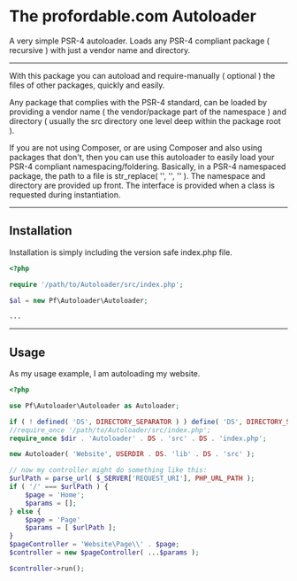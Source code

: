 # The profordable.com Autoloader
A very simple PSR-4 autoloader. Loads any PSR-4 compliant package ( recursive ) with just a vendor name and directory.

---
With this package you can autoload and require-manually ( optional ) the files of other packages, quickly and easily.

Any package that complies with the PSR-4 standard, can be loaded by providing a vendor name ( the vendor/package part of the namespace ) and directory ( usually the src directory one level deep within the package root ).


If you are not using Composer, or are using Composer and also using packages that don't, then you can use this autoloader to easily load your PSR-4 compliant namespacing/foldering. Basically, in a PSR-4 namespaced package, the path to a file is str_replace( '<namespace>', '<directory>', '<interface>' ). The namespace and directory are provided up front. The interface is provided when a class is requested during instantiation.

---

## Installation

Installation is simply including the version safe index.php file.
```php
<?php

require '/path/to/Autoloader/src/index.php';

$al = new Pf\Autoloader\Autoloader;

...
```

---

## Usage

As my usage example, I am autoloading my website.

```php
<?php

use Pf\Autoloader\Autoloader as Autoloader;

if ( ! defined( 'DS', DIRECTORY_SEPARATOR ) ) define( 'DS', DIRECTORY_SEPARATOR );
//require_once '/path/to/Autoloader/src/index.php';
require_once $dir . 'Autoloader' . DS . 'src' . DS . 'index.php';

new Autoloader( 'Website', USERDIR . DS. 'lib' . DS . 'src' );

// now my controller might do something like this:
$urlPath = parse_url( $_SERVER['REQUEST_URI'], PHP_URL_PATH );
if ( '/' === $urlPath ) {
    $page = 'Home';
    $params = [];
} else {
    $page = 'Page'
    $params = [ $urlPath ];
}
$pageController = 'Website\Page\\' . $page;
$controller = new $pageController( ...$params );

$controller->run();

```

